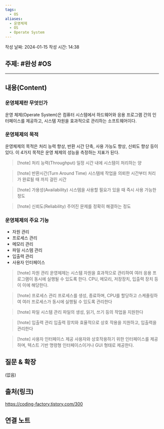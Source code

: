 ```yaml
---
tags:
  - OS
aliases:
  - 운영체제
  - OS
  - Operate System
---
```

작성 날짜: 2024-01-15
작성 시간: 14:38

## 주제: #완성 #OS 

----
## 내용(Content)
### 운영체제란 무엇인가
운영 체제(Operate System)은 컴퓨터 시스템에서 하드웨어와 응용 프로그램 간의 인터페이스를 제공하고, 시스템 자원을 효과적으로 관리하는 소프트웨어이다.

### 운영체제의 목적
운영체제의 목적은 처리 능력 향상, 반환 시간 단축, 사용 가능도 향상, 신뢰도 향상 등이 있다. 
이 4가지 목적은 운영 체제의 성능을 측정하는 지표가 된다.

>[!note] 처리 능력(Throughput)
>일정 시간 내에 시스템이 처리하는 양

>[!note] 반환시간(Turn Around Time)
>시스템에 작업을 의뢰한 시간부터 처리가 완료될 때 까지 걸린 시간

>[!note] 가용성(Availability)
>시스템을 사용할 필요가 있을 때 즉시 사용 가능한 정도

>[!note] 신뢰도(Reliability)
>주어진 문제를 정확히 해결하는 정도

### 운영체제의 주요 기능
- 자원 관리
- 프로세스 관리
- 메모리 관리
- 파일 시스템 관리
- 입출력 관리
- 사용자 인터페이스

>[!note] 자원 관리
>운영체제는 시스템 자원을 효과적으로 관리하여 여러 응용 프로그램이 동시에 실행될 수 있도록 한다. CPU, 메모리, 저장장치, 입출력 장치 등이 이에 해당한다.

>[!note] 프로세스 관리
>프로세스를 생성, 종료하며, CPU를 할당하고 스케줄링하여 여러 프로세스가 동시에 실행될 수 있도록 관리한다

>[!note] 파일 시스템 관리
>파일의 생성, 읽기, 쓰기 등의 작업을 지원한다

>[!note] 입출력 관리
>입출력 장치와 효율적으로 상호 작용을 지원하고, 입출력을 관리한다

>[!note] 사용자 인터페이스 제공
> 사용자와 상호작용하기 위한 인터페이스를 제공하며, 텍스트 기반 명령형 인터페이스이거나 GUI 형태로 제공한다.
## 질문 & 확장

(없음)

## 출처(링크)
https://coding-factory.tistory.com/300


## 연결 노트










